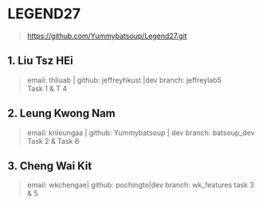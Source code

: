 # LEGEND27
> https://github.com/Yummybatsoup/Legend27.git


## 1. Liu Tsz HEi
> email: thliuab | github: jeffreyhkust |dev branch: jeffreylab5 <br/>
> Task 1 & T 4

## 2. Leung Kwong Nam
> email: knleungaa | github: Yummybatsoup | dev branch: batsoup_dev <br/>
> Task 2 & Task 6

## 3. Cheng Wai Kit
> email: wkchengae| github: pochingto|dev branch: wk_features task 3 & 5
>
